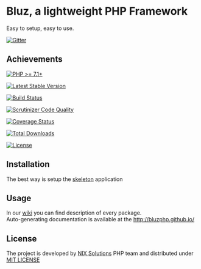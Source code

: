 Bluz, a lightweight PHP Framework
=================================
Easy to setup, easy to use.

[![Gitter](https://badges.gitter.im/Join%20Chat.svg)](https://gitter.im/bluzphp/main)

## Achievements
[![PHP >= 7.1+](https://img.shields.io/packagist/php-v/bluzphp/framework.svg?style=flat)](https://php.net/)

[![Latest Stable Version](https://img.shields.io/packagist/v/bluzphp/framework.svg?label=version&style=flat)](https://packagist.org/packages/bluzphp/framework)

[![Build Status](https://img.shields.io/travis/bluzphp/framework/master.svg?style=flat)](https://travis-ci.org/bluzphp/framework)

[![Scrutinizer Code Quality](https://img.shields.io/scrutinizer/g/bluzphp/framework.svg?style=flat)](https://scrutinizer-ci.com/g/bluzphp/framework/)

[![Coverage Status](https://img.shields.io/coveralls/bluzphp/framework/master.svg?style=flat)](https://coveralls.io/r/bluzphp/framework?branch=master)

[![Total Downloads](https://img.shields.io/packagist/dt/bluzphp/framework.svg?style=flat)](https://packagist.org/packages/bluzphp/framework)

[![License](https://img.shields.io/packagist/l/bluzphp/framework.svg?style=flat)](https://packagist.org/packages/bluzphp/framework)

## Installation

The best way is setup the [skeleton][1] application

## Usage

In our [wiki][2] you can find description of every package.  
Auto-generating documentation is available at the http://bluzphp.github.io/

## License

The project is developed by [NIX Solutions][3] PHP team and distributed under [MIT LICENSE][4]

[1]: https://github.com/bluzphp/skeleton
[2]: https://github.com/bluzphp/framework/wiki
[3]: http://nixsolutions.com
[4]: https://raw.github.com/bluzphp/framework/master/LICENSE.md

